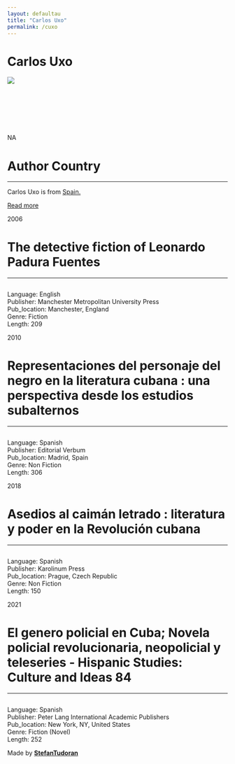 ```yaml
---
layout: defaultau
title: "Carlos Uxo"
permalink: /cuxo
---
```

<!-- partial:index.partial.html -->
<div class="content">
    <h1>Carlos Uxo</h1>
    <div class="quote">
        <div><img src="NA" class="logo"></div>
    </div>
    <div class="timeline">
        <div style="padding-bottom:100px;"></div>
        <div class="block">
            <div class="date right"><p class="right"> NA </p></div>
            <div class="dot"></div>
            <div class="left first">
            <div class="author_country">
                <h1>Author Country</h1><hr>
        <div class="aclocation">    <p>Carlos Uxo is from <a href="http://localhost:4000/2"> Spain.</a></p></div>
                <div class="acreadmore">  <a href="NA" target="_blank">Read more</a></div>
            </div>
            </div>
        </div>
        <div class="block">
            <div class="date left"><p class="left">2006</p></div>
            <div class="dot"></div>
            <div class="right">
                <h1>The detective fiction of Leonardo Padura Fuentes</h1><hr>
                <p><img src=""></p>
                <p>
                Language: English<br/>
                Publisher: Manchester Metropolitan University Press<br/>
                Pub_location: Manchester, England<br/>
                Genre: Fiction<br/>
                Length: 209</p>
            </div>
        </div>
        <div class="block">
            <div class="date right"><p class="right">2010</p></div>
            <div class="dot"></div>
            <div class="left hide">
                <h1>Representaciones del personaje del negro en la literatura cubana : una perspectiva desde los estudios subalternos</h1><hr>
                <p><img src=""></p>
                <p>Language: Spanish<br/>
                Publisher: Editorial Verbum<br/>
                Pub_location: Madrid, Spain<br/>
                Genre: Non Fiction<br/>
                Length: 306</p>
            </div>
        </div>
        <div class="block">
            <div class="date left"><p class="left">2018</p></div>
            <div class="dot"></div>
            <div class="right hide">
                <h1>Asedios al caimán letrado : literatura y poder en la Revolución cubana</h1><hr>
                <p><img src=""></p>
                <p>Language: Spanish<br/>
                Publisher: Karolinum Press<br/>
                Pub_location: Prague, Czech Republic<br/>
                Genre: Non Fiction<br/>
                Length: 150</p>
            </div>
        </div>
        <div class="block">
            <div class="date right"><p class="right">2021</p></div>
            <div class="dot"></div>
            <div class="left hide">
                <h1>El genero policial en Cuba; Novela policial revolucionaria, neopolicial y teleseries - Hispanic Studies: Culture and Ideas 84</h1><hr>
                <p><img src=""></p>
                <p>Language: Spanish<br/>
                Publisher: Peter Lang International Academic Publishers<br/>
                Pub_location: New York, NY, United States<br/>
                Genre: Fiction (Novel)<br/>
                Length: 252</p>
            </div>
        </div>
        <div id="footer">
        <p id="copyright">Made by&nbsp;<strong><a href="https://www.linkedin.com/in/nicolae-stefan-tudoran-b02291127/" target="_blank">StefanTudoran</a></strong></p>
    </div>
</div>
<!-- partial -->
  <script src='https://cdnjs.cloudflare.com/ajax/libs/jquery/3.1.1/jquery.min.js'></script><script  src="assets/js/authorscript.js"></script>
